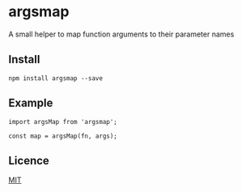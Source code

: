 # argsmap

A small helper to map function arguments to their parameter names

## Install

```npm install argsmap --save```

## Example

```
import argsMap from 'argsmap';

const map = argsMap(fn, args);
```

## Licence

[MIT](./LICENSE)
